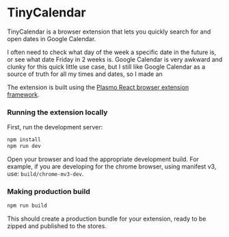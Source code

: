 # TinyCalendar
TinyCalendar is a browser extension that lets you quickly search for and open dates in Google Calendar. 

I often need to check what day of the week a specific date in the future is, or see what date Friday in 2 weeks is. Google Calendar is very awkward and clunky for this quick little use case, but I still like Google Calendar as a source of truth for all my times and dates, so I made an 


The extension is built using the [Plasmo React browser extension framework](https://github.com/PlasmoHQ/plasmo). 
### Running the extension locally

First, run the development server:

```bash
npm install
npm run dev
```

Open your browser and load the appropriate development build. For example, if you are developing for the chrome browser, using manifest v3, use: `build/chrome-mv3-dev`.


### Making production build

```bash
npm run build
```

This should create a production bundle for your extension, ready to be zipped and published to the stores.